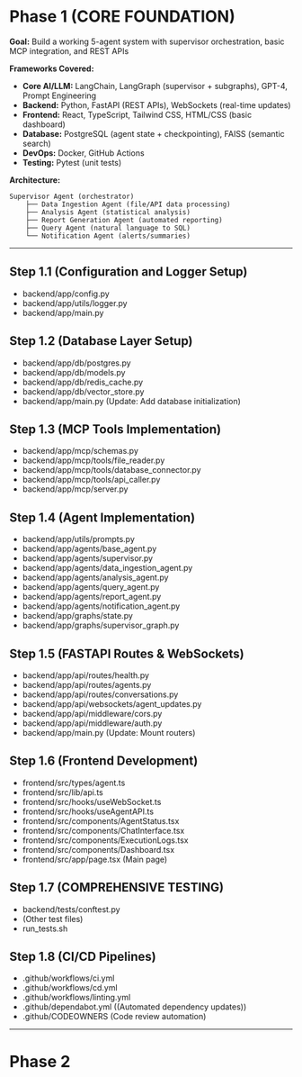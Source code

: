 # Phase 1 (CORE FOUNDATION)

**Goal:** Build a working 5-agent system with supervisor orchestration, basic MCP integration, and REST APIs

**Frameworks Covered:**
- **Core AI/LLM:** LangChain, LangGraph (supervisor + subgraphs), GPT-4, Prompt Engineering
- **Backend:** Python, FastAPI (REST APIs), WebSockets (real-time updates)
- **Frontend:** React, TypeScript, Tailwind CSS, HTML/CSS (basic dashboard)
- **Database:** PostgreSQL (agent state + checkpointing), FAISS (semantic search)
- **DevOps:** Docker, GitHub Actions
- **Testing:** Pytest (unit tests)

**Architecture:**
```
Supervisor Agent (orchestrator)
    ├── Data Ingestion Agent (file/API data processing)
    ├── Analysis Agent (statistical analysis)
    ├── Report Generation Agent (automated reporting)
    ├── Query Agent (natural language to SQL)
    └── Notification Agent (alerts/summaries)
```

---


## Step 1.1 (Configuration and Logger Setup)
* backend/app/config.py
* backend/app/utils/logger.py
* backend/app/main.py



## Step 1.2 (Database Layer Setup)
* backend/app/db/postgres.py
* backend/app/db/models.py
* backend/app/db/redis_cache.py
* backend/app/db/vector_store.py
* backend/app/main.py (Update: Add database initialization)



## Step 1.3 (MCP Tools Implementation)
* backend/app/mcp/schemas.py
* backend/app/mcp/tools/file_reader.py
* backend/app/mcp/tools/database_connector.py
* backend/app/mcp/tools/api_caller.py
* backend/app/mcp/server.py



## Step 1.4 (Agent Implementation)
* backend/app/utils/prompts.py
* backend/app/agents/base_agent.py
* backend/app/agents/supervisor.py
* backend/app/agents/data_ingestion_agent.py
* backend/app/agents/analysis_agent.py
* backend/app/agents/query_agent.py
* backend/app/agents/report_agent.py
* backend/app/agents/notification_agent.py
* backend/app/graphs/state.py
* backend/app/graphs/supervisor_graph.py



## Step 1.5 (FASTAPI Routes & WebSockets)
* backend/app/api/routes/health.py
* backend/app/api/routes/agents.py
* backend/app/api/routes/conversations.py
* backend/app/api/websockets/agent_updates.py
* backend/app/api/middleware/cors.py
* backend/app/api/middleware/auth.py
* backend/app/main.py (Update: Mount routers)



## Step 1.6 (Frontend Development)
* frontend/src/types/agent.ts
* frontend/src/lib/api.ts
* frontend/src/hooks/useWebSocket.ts
* frontend/src/hooks/useAgentAPI.ts
* frontend/src/components/AgentStatus.tsx
* frontend/src/components/ChatInterface.tsx
* frontend/src/components/ExecutionLogs.tsx
* frontend/src/components/Dashboard.tsx
* frontend/src/app/page.tsx (Main page)



## Step 1.7 (COMPREHENSIVE TESTING)
* backend/tests/conftest.py
* (Other test files)
* run_tests.sh



## Step 1.8 (CI/CD Pipelines)
* .github/workflows/ci.yml
* .github/workflows/cd.yml
* .github/workflows/linting.yml
* .github/dependabot.yml ((Automated dependency updates))
* .github/CODEOWNERS (Code review automation)




---




# Phase 2